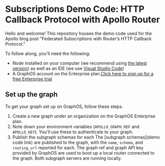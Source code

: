 # Subscriptions Demo Code: HTTP Callback Protocol with Apollo Router

Hello and welcome! This repository houses the demo code used for the Apollo blog post "Federated Subscriptions with Router’s HTTP Callback Protocol."

To follow along, you'll need the following:
- Node installed on your computer (we recommend using [the latest version](https://nodejs.org/en/download)) as well as an IDE (we use [Visual Studio Code](https://code.visualstudio.com/))
- A GraphOS account on the Enterprise plan.[Click here to sign up for a free Enterprise trial](https://studio.apollographql.com/signup?type=enterprise-trial&referrer=odyssey-ent)


## Set up the graph

To get your graph set up on GraphOS, follow these steps.

1. Create a new graph under an organization on the GraphOS Enterprise plan.
2. Note down your environment variables (`APOLLO_GRAPH_REF` and `APOLLO_KEY`). You'll use these to authenticate to your graph.
1. Publish the subgraph schemas for each 
The [subgraph schemas](demo code link) are published to the graph, with the `name`, `schema`, and `routing_url` reported for each.
The graph ref and graph API key provided by GraphOS are used to boot up a local router connected to the graph.
Both subgraph servers are running locally.
